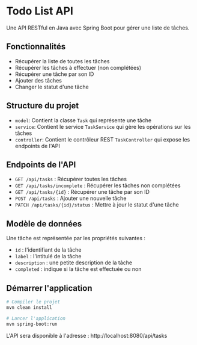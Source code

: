 # Todo List API

Une API RESTful en Java avec Spring Boot pour gérer une liste de tâches.

## Fonctionnalités

- Récupérer la liste de toutes les tâches
- Récupérer les tâches à effectuer (non complétées)
- Récupérer une tâche par son ID
- Ajouter des tâches
- Changer le statut d'une tâche

## Structure du projet

- `model`: Contient la classe `Task` qui représente une tâche
- `service`: Contient le service `TaskService` qui gère les opérations sur les tâches
- `controller`: Contient le contrôleur REST `TaskController` qui expose les endpoints de l'API

## Endpoints de l'API

- `GET /api/tasks` : Récupérer toutes les tâches
- `GET /api/tasks/incomplete` : Récupérer les tâches non complétées
- `GET /api/tasks/{id}` : Récupérer une tâche par son ID
- `POST /api/tasks` : Ajouter une nouvelle tâche
- `PATCH /api/tasks/{id}/status` : Mettre à jour le statut d'une tâche

## Modèle de données

Une tâche est représentée par les propriétés suivantes :
- `id` : l'identifiant de la tâche
- `label` : l'intitulé de la tâche
- `description` : une petite description de la tâche
- `completed` : indique si la tâche est effectuée ou non

## Démarrer l'application

```bash
# Compiler le projet
mvn clean install

# Lancer l'application
mvn spring-boot:run
```

L'API sera disponible à l'adresse : http://localhost:8080/api/tasks
